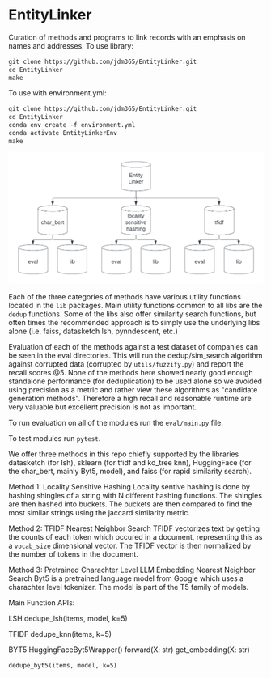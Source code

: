 # EntityLinker

Curation of methods and programs to link records with an emphasis on names and addresses.
To use library:
```
git clone https://github.com/jdm365/EntityLinker.git
cd EntityLinker
make
```

To use with environment.yml:
```
git clone https://github.com/jdm365/EntityLinker.git
cd EntityLinker
conda env create -f environment.yml
conda activate EntityLinkerEnv
make
```

![Entity Linker Package Diagram](utils/EntityLinkerPackageDiagram.png)

Each of the three categories of methods have various utility functions located 
in the `lib` packages. Main utility functions common to all libs are the `dedup`
functions. Some of the libs also offer similarity search functions, but often times
the recommended approach is to simply use the underlying libs alone 
(i.e. faiss, datasketch lsh, pynndescent, etc.)

Evaluation of each of the methods against a test dataset of companies can be seen
in the eval directories. This will run the dedup/sim_search algorithm against corrupted
data (corrupted by `utils/fuzzify.py`) and report the recall scores @5. None of the methods
here showed nearly good enough standalone performance (for deduplication) to be used alone
so we avoided using precision as a metric and rather view these algorithms as 
"candidate generation methods". Therefore a high recall and reasonable runtime are very
valuable but excellent precision is not as important.

To run evaluation on all of the modules run the `eval/main.py` file.


To test modules run `pytest`.


We offer three methods in this repo chiefly supported by the libraries datasketch (for lsh),
sklearn (for tfidf and kd_tree knn), HuggingFace (for the char_bert, mainly Byt5, model), 
and faiss (for rapid similarity search).

Method 1: Locality Sensitive Hashing
Locality sentive hashing is done by hashing shingles of a string with N different
hashing functions. The shingles are then hashed into buckets. The buckets are then
compared to find the most similar strings using the jaccard similarity metric.


Method 2: TFIDF Nearest Neighbor Search
TFIDF vectorizes text by getting the counts of each token which occured
in a document, representing this as a `vocab_size` dimensional vector.
The TFIDF vector is then normalized by the number of tokens in the document.


Method 3: Pretrained Charachter Level LLM Embedding Nearest Neighbor Search
Byt5 is a pretrained language model from Google which uses a charachter level tokenizer.
The model is part of the T5 family of models. 



Main Function APIs:

LSH
    dedupe_lsh(items, model, k=5)


TFIDF
    dedupe_knn(items, k=5)


BYT5
    HuggingFaceByt5Wrapper()
        forward(X: str)
        get_embedding(X: str)

    dedupe_byt5(items, model, k=5)
